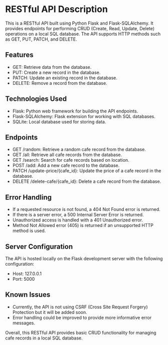 # RESTful API Description

This is a RESTful API built using Python Flask and Flask-SQLAlchemy. It provides endpoints for performing CRUD (Create, Read, Update, Delete) operations on a local SQL database. The API supports HTTP methods such as GET, PUT, PATCH, and DELETE.

## Features

* GET: Retrieve data from the database.
* PUT: Create a new record in the database.
* PATCH: Update an existing record in the database.
* DELETE: Remove a record from the database.

## Technologies Used

* Flask: Python web framework for building the API endpoints.
* Flask-SQLAlchemy: Flask extension for working with SQL databases.
* SQLite: Local database used for storing data.

## Endpoints

* GET /random: Retrieve a random cafe record from the database.
* GET /all: Retrieve all cafe records from the database.
* GET /search: Search for cafe records based on location.
* POST /add: Add a new cafe record to the database.
* PATCH /update-price/{cafe_id}: Update the price of a cafe record in the database.
* DELETE /delete-cafe/{cafe_id}: Delete a cafe record from the database.

## Error Handling

* If a requested resource is not found, a 404 Not Found error is returned.
* If there is a server error, a 500 Internal Server Error is returned.
* Unauthorized access is handled with a 401 Unauthorized error.
* Method Not Allowed error (405) is returned if an unsupported HTTP method is used.

## Server Configuration

The API is hosted locally on the Flask development server with the following configuration:

* Host: 127.0.0.1
* Port: 5000

## Known Issues

* Currently, the API is not using CSRF (Cross Site Request Forgery) Protection but it will be added soon.
* Error handling could be improved to provide more informative error messages.

Overall, this RESTful API provides basic CRUD functionality for managing cafe records in a local SQL database.
